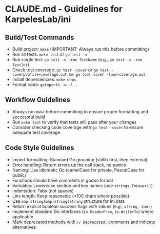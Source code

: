 # CLAUDE.md - Guidelines for KarpelesLab/ini

## Build/Test Commands
- Build project: `make` (IMPORTANT: Always run this before committing)
- Run all tests: `make test` or `go test -v`
- Run single test: `go test -v -run TestName` (e.g., `go test -v -run TestIni`)
- Check test coverage: `go test -cover` or `go test -coverprofile=coverage.out && go tool cover -func=coverage.out`
- Install dependencies: `make deps`
- Format code: `goimports -w -l .`

## Workflow Guidelines
- Always run `make` before committing to ensure proper formatting and successful build
- Run `make test` to verify that tests still pass after your changes
- Consider checking code coverage with `go test -cover` to ensure adequate test coverage

## Code Style Guidelines
- Import formatting: Standard Go grouping (stdlib first, then external)
- Error handling: Return errors up the call stack, no panics
- Naming: Use idiomatic Go (camelCase for private, PascalCase for public)
- Functions should have comments in godoc format
- Variables: Lowercase section and key names (use `strings.ToLower()`)
- Indentation: Tabs (not spaces)
- Line length: Keep reasonable (<100 chars where possible)
- Use `map[string]map[string]string` structure for ini data
- Return explicit boolean success flags with values (e.g., `string, bool`)
- Implement standard Go interfaces (`io.ReaderFrom`, `io.WriterTo`) where applicable
- Mark deprecated methods with `// Deprecated:` comments and indicate alternatives